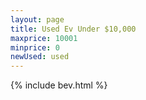 ```yaml
---
layout: page
title: Used Ev Under $10,000
maxprice: 10001
minprice: 0
newUsed: used
---
```


{% include bev.html %}